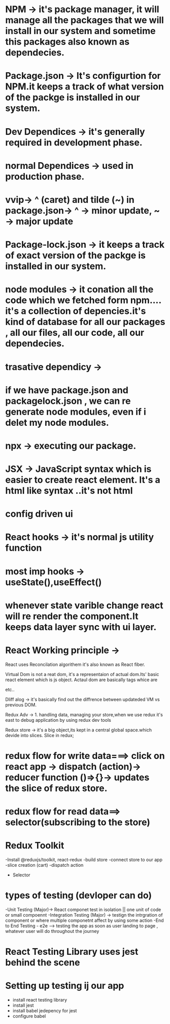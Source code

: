 # NPM -> it's package manager, it will manage all the packages that we will install in our system and sometime this packages also known as dependecies.

# Package.json -> It's configurtion for NPM.it keeps a track of what version of the packge is installed in our system.

# Dev Dependices -> it's generally required in development phase.

# normal Dependices -> used in production phase.

# vvip-> ^ (caret) and tilde (~) in package.json-> ^ -> minor update, ~ -> major update

# Package-lock.json -> it keeps a track of exact version of the packge is installed in our system.

# node modules -> it conation all the code which we fetched form npm.... it's a collection of depencies.it's kind of database for all our packages , all our files, all our code, all our dependecies.

# trasative dependicy ->

# if we have package.json and packagelock.json , we can re generate node modules, even if i delet my node modules.

# npx -> executing our package.

# JSX -> JavaScript syntax which is easier to create react element. It's a html like syntax ..it's not html

# config driven ui

# React hooks -> it's normal js utility function

# most imp hooks -> useState(),useEffect()

# whenever state varible change react will re render the component.It keeps data layer sync with ui layer.

# React Working principle ->

React uses Reconcilation algorithem it's also known as React fiber.

Virtual Dom is not a reat dom, it's a representaion of actual dom.Its' basic react element which is js object.
Actaul dom are basically tags whice are <div></div><img/>etc..

DIiff alog -> it's basically find out the diffrence between updateded VM vs previous DOM.

Redux Adv -> 1. handling data, managing your store,when we use redux it's east to debug application by using redux dev tools

Redux store -> it's a big object,its kept in a central global space.which devide into slices.
Slice in redux;

# redux flow for write data===> click on react app -> dispatch (action)-> reducer function ()=>{}-> updates the slice of redux store.

# redux flow for read data==> selector(subscribing to the store)

# Redux Toolkit

-Install @reduxjs/toolkit, react-redux
-build store
-connect store to our app
-slice creation (cart)
-dispatch action

- Selector

# types of testing (devloper can do)

-Unit Testing (Major)-> React componet test in isolation || one unit of code or small compoennt
-Integration Testing (Major) -> testign the intrgration of component or where multiple componetnt affect by using some action
-End to End Testing - e2e --> testing the app as soon as user landing to page , whatever user will do throughout the journey

# React Testing Library uses jest behind the scene

# Setting up testing ij our app

- install react testing library
- install jest
- install babel jedepency for jest
- configure babel
